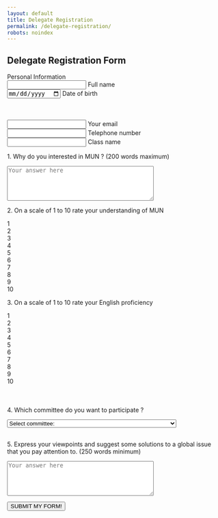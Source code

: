 ```yaml
---
layout: default
title: Delegate Registration
permalink: /delegate-registration/
robots: noindex
---
```

<h2>Delegate Registration Form</h2>
Personal Information
<form method="POST" action="https://formspree.io/cymun2019.official@gmail.com">
	   <div class="group">      
    <input type="text" required name="fullname">
      <span class="highlight"></span>
      <span class="bar"></span>
     <label>Full name</label>
   </div>

   <div class="group">      
<input type="date" class="form-control" id="dateofbirth" name="dateofbirth" placeholder="Date of Birth">
      <span class="highlight"></span>
      <span class="bar"></span>
     <label>Date of birth</label>
   </div>


  <div class="group" style="margin-top: 50">      
    <input type="text" required name="email">
      <span class="highlight"></span>
      <span class="bar"></span>
     <label>Your email</label>
   </div>
     <div class="group">      
    <input type="number" required name="phonenumber">
      <span class="highlight"></span>
      <span class="bar"></span>
     <label>Telephone number</label>
   </div>   
        <div class="group">      
    <input type="text" required name="class">
      <span class="highlight"></span>
      <span class="bar"></span>
     <label>Class name</label>
   </div>   
    <p>1. Why do you interested in MUN ? (200 words maximum)</p>
    <textarea name="question1" id="q1" rows = "5" cols = "40" placeholder="Your answer here"></textarea> 

  <!-- Radio Button Module -->
  <p>2. On a scale of 1 to 10 rate your understanding of MUN</p>
  <div id="rb-1" class="rb">
    <div class="rb-tab rb-tab-active" data-value="1">
      <div class="rb-spot">
        <span class="rb-txt">1</span>
      </div>
    </div><div class="rb-tab" data-value="2">
      <div class="rb-spot">
        <span class="rb-txt">2</span>
      </div>
    </div><div class="rb-tab" data-value="3">
      <div class="rb-spot">
        <span class="rb-txt">3</span>
      </div>
    </div><div class="rb-tab" data-value="4">
      <div class="rb-spot">
        <span class="rb-txt">4</span>
      </div>
    </div><div class="rb-tab" data-value="5">
      <div class="rb-spot">
        <span class="rb-txt">5</span>
      </div>
    </div><div class="rb-tab" data-value="6">
      <div class="rb-spot">
        <span class="rb-txt">6</span>
      </div>
    </div><div class="rb-tab" data-value="7">
      <div class="rb-spot">
        <span class="rb-txt">7</span>
      </div>
    </div><div class="rb-tab" data-value="8">
      <div class="rb-spot">
        <span class="rb-txt">8</span>
      </div>
    </div><div class="rb-tab" data-value="9">
      <div class="rb-spot">
        <span class="rb-txt">9</span>
      </div>
    </div><div class="rb-tab" data-value="10">
      <div class="rb-spot">
        <span class="rb-txt">10</span>
      </div>
    </div>
  </div>

  <!-- Radio Button Module -->
  <p>3. On a scale of 1 to 10 rate your English proficiency</p>
  <div id="rb-2" class="rb">
    <div class="rb-tab rb-tab-active" data-value="1">
      <div class="rb-spot">
        <span class="rb-txt">1</span>
      </div>
    </div><div class="rb-tab" data-value="2">
      <div class="rb-spot">
        <span class="rb-txt">2</span>
      </div>
    </div><div class="rb-tab" data-value="3">
      <div class="rb-spot">
        <span class="rb-txt">3</span>
      </div>
    </div><div class="rb-tab" data-value="4">
      <div class="rb-spot">
        <span class="rb-txt">4</span>
      </div>
    </div><div class="rb-tab" data-value="5">
      <div class="rb-spot">
        <span class="rb-txt">5</span>
      </div>
    </div><div class="rb-tab" data-value="6">
      <div class="rb-spot">
        <span class="rb-txt">6</span>
      </div>
    </div><div class="rb-tab" data-value="7">
      <div class="rb-spot">
        <span class="rb-txt">7</span>
      </div>
    </div><div class="rb-tab" data-value="8">
      <div class="rb-spot">
        <span class="rb-txt">8</span>
      </div>
    </div><div class="rb-tab" data-value="9">
      <div class="rb-spot">
        <span class="rb-txt">9</span>
      </div>
    </div><div class="rb-tab" data-value="10">
      <div class="rb-spot">
        <span class="rb-txt">10</span>
      </div>
    </div>
  </div>
  <textarea name="question2and3" id="q2a3" style="visibility: hidden;"></textarea>

   <p> 4. Which committee do you want to participate ?</p>
<div class="custom-select" style="width:370px; margin-bottom:30;" >
  <select name="question4">
    <option value="none">Select committee:</option>
    <option value="SOCHUM">United Nations General Assembly Third Committee - SOCHUM</option>
    <option value="WHO">World Health Organisation - WHO</option>
    <option value="UNICEF">United Nations Children's Fund - UNICEF</option>
  </select>
</div>
<p style="margin-top:30;">5. Express your viewpoints and suggest some solutions to a global issue that you pay attention to. (250 words minimum)</p>
    <textarea name="question5" id="q3" rows = "5" cols = "40" placeholder="Your answer here"></textarea>
    

<button style="display: block;" class="btn btn-white btn-animation-1" type="submit">SUBMIT MY FORM!</button>
</form>
